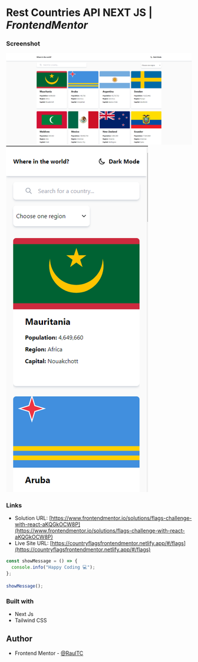 # Rest Countries API NEXT JS | _FrontendMentor_

### Screenshot

![](./public/countries_next.png)
![](./public/countries_next_mobile.png)

### Links

- Solution URL: [https://www.frontendmentor.io/solutions/flags-challenge-with-react-aKQGkOCW8P](https://www.frontendmentor.io/solutions/flags-challenge-with-react-aKQGkOCW8P)
- Live Site URL: [https://countryflagsfrontendmentor.netlify.app/#/flags](https://countryflagsfrontendmentor.netlify.app/#/flags)

```js
const showMessage = () => {
  console.info("Happy Coding 💻");
};

showMessage();
```

### Built with

- Next Js
- Tailwind CSS

## Author

- Frontend Mentor - [@RaulTC](https://www.frontendmentor.io/profile/Raul-TC)
